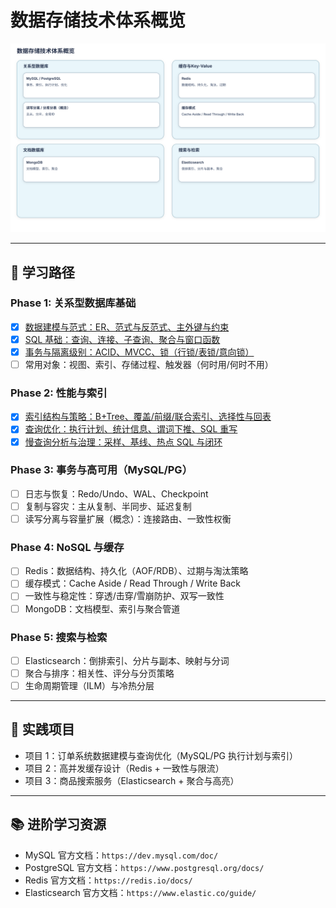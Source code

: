 # 数据存储技术体系概览

![](/docs/public/assets/database/database-overview.svg)

---

## 🎯 学习路径

### Phase 1: 关系型数据库基础
- [x] [数据建模与范式：ER、范式与反范式、主外键与约束](./data-modeling-and-normalization.md)
- [x] [SQL 基础：查询、连接、子查询、聚合与窗口函数](./sql-basics-select-join-subquery-aggregation-window.md)
- [x] [事务与隔离级别：ACID、MVCC、锁（行锁/表锁/意向锁）](./transactions-and-isolation-levels.md)
- [ ] 常用对象：视图、索引、存储过程、触发器（何时用/何时不用）

### Phase 2: 性能与索引
- [x] [索引结构与策略：B+Tree、覆盖/前缀/联合索引、选择性与回表](./index-structures-and-strategies.md)
- [x] [查询优化：执行计划、统计信息、谓词下推、SQL 重写](./query-optimization-explain-and-statistics.md)
- [x] [慢查询分析与治理：采样、基线、热点 SQL 与闭环](./slow-query-analysis-and-governance.md)

### Phase 3: 事务与高可用（MySQL/PG）
- [ ] 日志与恢复：Redo/Undo、WAL、Checkpoint
- [ ] 复制与容灾：主从复制、半同步、延迟复制
- [ ] 读写分离与容量扩展（概念）：连接路由、一致性权衡

### Phase 4: NoSQL 与缓存
- [ ] Redis：数据结构、持久化（AOF/RDB）、过期与淘汰策略
- [ ] 缓存模式：Cache Aside / Read Through / Write Back
- [ ] 一致性与稳定性：穿透/击穿/雪崩防护、双写一致性
- [ ] MongoDB：文档模型、索引与聚合管道

### Phase 5: 搜索与检索
- [ ] Elasticsearch：倒排索引、分片与副本、映射与分词
- [ ] 聚合与排序：相关性、评分与分页策略
- [ ] 生命周期管理（ILM）与冷热分层

---

## 💼 实践项目
- 项目 1：订单系统数据建模与查询优化（MySQL/PG 执行计划与索引）
- 项目 2：高并发缓存设计（Redis + 一致性与限流）
- 项目 3：商品搜索服务（Elasticsearch + 聚合与高亮）

---

## 📚 进阶学习资源
- MySQL 官方文档：`https://dev.mysql.com/doc/`
- PostgreSQL 官方文档：`https://www.postgresql.org/docs/`
- Redis 官方文档：`https://redis.io/docs/`
- Elasticsearch 官方文档：`https://www.elastic.co/guide/` 